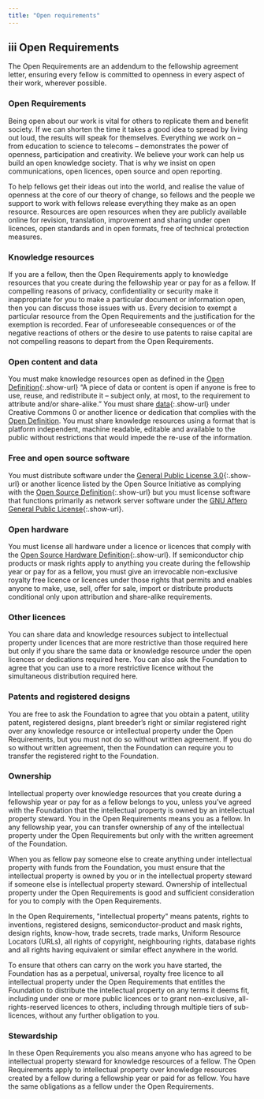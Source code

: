 ```yaml
---
title: "Open requirements"
---
```


## **iii** Open Requirements

The Open Requirements are an addendum to the fellowship agreement letter, ensuring every fellow is committed to openness in every aspect of their work, wherever possible.

### Open Requirements

Being open about our work is vital for others to replicate them and benefit society. If we can shorten the time it takes a good idea to spread by living out loud, the results will speak for themselves. Everything we work on – from education to science to telecoms – demonstrates the power of openness, participation and creativity. We believe your work can help us build an open knowledge society. That is why we insist on open communications, open licences, open source and open reporting.

To help fellows get their ideas out into the world, and realise the value of openness at the core of our theory of change, so fellows and the people we support to work with fellows release everything they make as an open resource. Resources are open resources when they are publicly available online for revision, translation, improvement and sharing under open licences, open standards and in open formats, free of technical protection measures.

### Knowledge resources

If you are a fellow, then the Open Requirements apply to knowledge resources that you create during the fellowship year or pay for as a fellow. If compelling reasons of privacy, confidentiality or security make it inappropriate for you to make a particular document or information open, then you can discuss those issues with us. Every decision to exempt a particular resource from the Open Requirements and the justification for the exemption is recorded. Fear of unforeseeable consequences or of the negative reactions of others or the desire to use patents to raise capital are not compelling reasons to depart from the Open Requirements.

### Open content and data

You must make knowledge resources open as defined in the [Open Definition](http://opendefinition.org/){:.show-url} “A piece of data or content is open if anyone is free to use, reuse, and redistribute it – subject only, at most, to the requirement to attribute and/or share-alike.” You must share [data](http://opendefinition.org/licenses/#Data){:.show-url} under Creative Commons 0 or another licence or dedication that complies with the [Open Definition](http://opendefinition.org/). You must share knowledge resources using a format that is platform independent, machine readable, editable and available to the public without restrictions that would impede the re-use of the information.

### Free and open source software

You must distribute software under the [General Public License 3.0](http://www.gnu.org/licenses/gpl){:.show-url} or another licence listed by the Open Source Initiative as complying with the [Open Source Definition](http://opensource.org/osd){:.show-url} but you must license software that functions primarily as network server software under the [GNU Affero General Public License](http://www.gnu.org/licenses/agpl.html){:.show-url}.

### Open hardware

You must license all hardware under a licence or licences that comply with the [Open Source Hardware Definition](http://www.oshwa.org/definition/){:.show-url}. If semiconductor chip products or mask rights apply to anything you create during the fellowship year or pay for as a fellow, you must give an irrevocable non-exclusive royalty free licence or licences under those rights that permits and enables anyone to make, use, sell, offer for sale, import or distribute products conditional only upon attribution and share-alike requirements.

### Other licences

You can share data and knowledge resources subject to intellectual property under licences that are more restrictive than those required here but only if you share the same data or knowledge resource under the open licences or dedications required here. You can also ask the Foundation to agree that you can use to a more restrictive licence without the simultaneous distribution required here.

### Patents and registered designs

You are free to ask the Foundation to agree that you obtain a patent, utility patent, registered designs, plant breeder’s right or similar registered right over any knowledge resource or intellectual property under the Open Requirements, but you must not do so without written agreement. If you do so without written agreement, then the Foundation can require you to transfer the registered right to the Foundation.

### Ownership

Intellectual property over knowledge resources that you create during a fellowship year or pay for as a fellow belongs to you, unless you’ve agreed with the Foundation that the intellectual property is owned by an intellectual property steward. You in the Open Requirements means you as a fellow. In any fellowship year, you can transfer ownership of any of the intellectual property under the Open Requirements but only with the written agreement of the Foundation.

When you as fellow pay someone else to create anything under intellectual property with funds from the Foundation, you must ensure that the intellectual property is owned by you or in the intellectual property steward if someone else is intellectual property steward. Ownership of intellectual property under the Open Requirements is good and sufficient consideration for you to comply with the Open Requirements.

In the Open Requirements, "intellectual property" means patents, rights to inventions, registered designs, semiconductor-product and mask rights, design rights, know-how, trade secrets, trade marks, Uniform Resource Locators (URLs), all rights of copyright, neighbouring rights, database rights and all rights having equivalent or similar effect anywhere in the world.

To ensure that others can carry on the work you have started, the Foundation has as a perpetual, universal, royalty free licence to all intellectual property under the Open Requirements that entitles the Foundation to distribute the intellectual property on any terms it deems fit, including under one or more public licences or to grant non-exclusive, all-rights-reserved licences to others, including through multiple tiers of sub-licences, without any further obligation to you.

### Stewardship

In these Open Requirements you also means anyone who has agreed to be intellectual property steward for knowledge resources of a fellow. The Open Requirements apply to intellectual property over knowledge resources created by a fellow during a fellowship year or paid for as fellow. You have the same obligations as a fellow under the Open Requirements.

